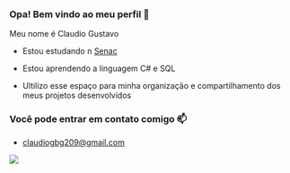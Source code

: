 ### Opa! Bem vindo ao meu perfil 🤙

Meu nome é Claudio Gustavo

- Estou estudando n [Senac](https://www.sp.senac.br/)
  
- Estou aprendendo a linguagem C# e SQL

- Ultilizo esse espaço para minha organização e compartilhamento dos meus projetos desenvolvidos

### Você pode entrar em contato comigo 📫

- claudiogbg209@gmail.com



![](https://media1.tenor.com/m/t273D3EqiIYAAAAC/one-piece-luffy.gif)
